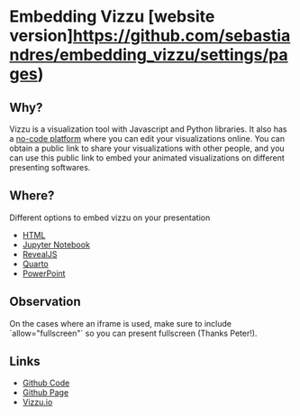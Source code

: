 # Embedding Vizzu [website version]https://github.com/sebastiandres/embedding_vizzu/settings/pages)

## Why?

Vizzu is a visualization tool with Javascript and Python libraries.
It also has a [no-code platform](https://www.vizzu.io/) where you can edit your visualizations online.
You can obtain a public link to share your visualizations with other people, and you can use this public link to embed your animated visualizations on different presenting softwares.

## Where?
Different options to embed vizzu on your presentation
* [HTML](https://sebastiandres.github.io/embedding_vizzu/html/)
* [Jupyter Notebook](https://sebastiandres.github.io/embedding_vizzu/jupyter/)
* [RevealJS](https://sebastiandres.github.io/embedding_vizzu/revealjs/)
* [Quarto](https://sebastiandres.github.io/embedding_vizzu/quarto/)
* [PowerPoint](https://sebastiandres.github.io/embedding_vizzu/powerpoint/)

## Observation
On the cases where an iframe is used, make sure to include ´allow="fullscreen"´ so you can present fullscreen (Thanks Peter!).

## Links
* [Github Code](https://github.com/sebastiandres/embedding_vizzu/settings/pages)
* [Github Page](https://sebastiandres.github.io/embedding_vizzu/)
* [Vizzu.io](https://www.vizzu.io/)